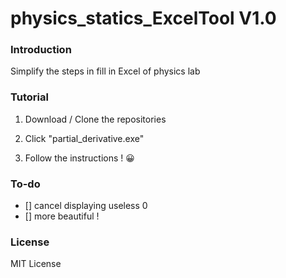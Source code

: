 # physics_statics_ExcelTool V1.0

### Introduction

Simplify the steps in fill in Excel of physics lab

### Tutorial

1. Download / Clone the repositories

2. Click "partial_derivative.exe"

3. Follow the instructions ! 😀 

### To-do

- [] cancel displaying useless 0
- [] more beautiful !  

### License

MIT License

